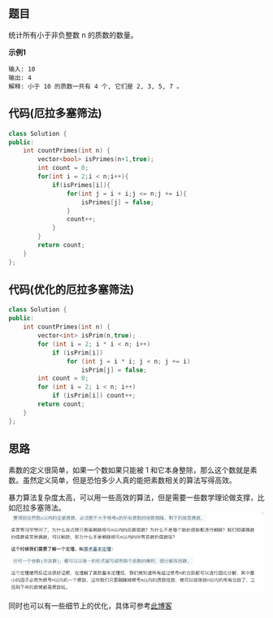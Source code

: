 ## 题目
统计所有小于非负整数 n 的质数的数量。

**示例1**
```
输入: 10
输出: 4
解释: 小于 10 的质数一共有 4 个, 它们是 2, 3, 5, 7 。
```

## 代码(厄拉多塞筛法)
```C++
class Solution {
public:
    int countPrimes(int n) {
        vector<bool> isPrimes(n+1,true);
        int count = 0;
        for(int i = 2;i < n;i++){
            if(isPrimes[i]){
                for(int j = i + i;j <= n;j += i){
                    isPrimes[j] = false;
                }
                count++;
            }
        }
        return count;
    }
};
```

## 代码(优化的厄拉多塞筛法)
```C++
class Solution {
public:
    int countPrimes(int n) {
        vector<int> isPrim(n,true);
        for (int i = 2; i * i < n; i++) 
            if (isPrim[i]) 
                for (int j = i * i; j < n; j += i) 
                    isPrim[j] = false;
        int count = 0;
        for (int i = 2; i < n; i++)
            if (isPrim[i]) count++;
        return count;
    }
};
```

## 思路
素数的定义很简单，如果一个数如果只能被 1 和它本身整除，那么这个数就是素数。虽然定义简单，但是恐怕多少人真的能把素数相关的算法写得高效。

暴力算法复杂度太高，可以用一些高效的算法，但是需要一些数学理论做支撑，比如厄拉多塞筛法。
![](static/204.png)

同时也可以有一些细节上的优化，具体可参考[此博客](https://leetcode-cn.com/problems/count-primes/solution/ru-he-gao-xiao-pan-ding-shai-xuan-su-shu-by-labula/)
